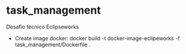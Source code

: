 # task_management
Desafio técnico Eclipseworks

* Create image docker:
  docker build -t docker-image-eclipeworks -f task_management/Dockerfile .

  
